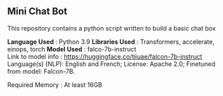 ## Mini Chat Bot
This repository contains a python script written to build a basic chat box

**Language Used** : Python 3.9
**Libraries Used** : Transformers, accelerate, einops, torch
**Model Used** : falco-7b-instruct  
Link to model info : https://huggingface.co/tiiuae/falcon-7b-instruct
Language(s) (NLP): English and French;
License: Apache 2.0;
Finetuned from model: Falcon-7B.

Required Memory : At least 16GB
